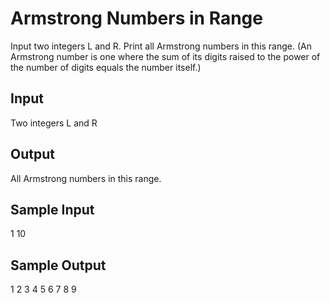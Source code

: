 # Armstrong Numbers in Range

Input two integers L and R. Print all Armstrong numbers in this range.
(An Armstrong number is one where the sum of its digits raised to the power of the number of digits equals the number itself.)


## Input
Two integers L and R

## Output
All Armstrong numbers in this range.

## Sample Input
1 10

## Sample Output
1 2 3 4 5 6 7 8 9


